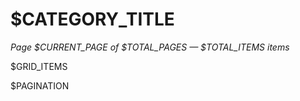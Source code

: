 # $CATEGORY_TITLE

*Page $CURRENT_PAGE of $TOTAL_PAGES — $TOTAL_ITEMS items*

$GRID_ITEMS

$PAGINATION
